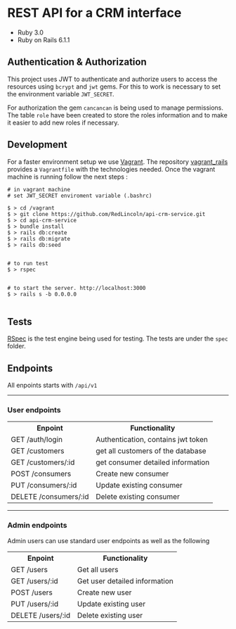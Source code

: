 <h1>REST API for a CRM interface</h1>

<ul>
  <li>Ruby 3.0</li>
  <li>Ruby on Rails 6.1.1</li>
</ul>

<h2>Authentication & Authorization</h2>

This project uses JWT to authenticate and authorize users to access the resources using <code>bcrypt</code> and <code>jwt</code> gems. For this to work is necessary to set the environment variable <code>JWT_SECRET</code>.

For authorization the gem <code>cancancan</code> is being used to manage permissions. The table <code>role</code> have been created to store the roles information and to make it easier to add new roles if necessary.

<h2>Development</h2>

For a faster environment setup we use <a href="https://www.vagrantup.com/">Vagrant</a>. The repository <a href="https://github.com/RedLincoln/vagrant_rails">vagrant_rails</a> provides a <code>Vagrantfile</code> with the technologies needed. Once the vagrant machine is running follow the next steps :

```
# in vagrant machine
# set JWT_SECRET enviroment variable (.bashrc)

$ > cd /vagrant
$ > git clone https://github.com/RedLincoln/api-crm-service.git
$ > cd api-crm-service
$ > bundle install
$ > rails db:create
$ > rails db:migrate
$ > rails db:seed


# to run test
$ > rspec


# to start the server. http://localhost:3000
$ > rails s -b 0.0.0.0


```

<h2>Tests</h2>

<a href="https://rspec.info/">RSpec</a> is the test engine being used for testing. The tests are under the <code>spec</code> folder.

<h2>Endpoints</h2>

All enpoints starts with <code>/api/v1</code>

<hr>

<h3>User endpoints</h3>

<table>
  <tr>
    <th>Enpoint</th>
    <th>Functionality</th>
  </tr>
  <tr>
    <td>GET /auth/login</td>
    <td>Authentication, contains jwt token</td>
  </tr>
  <tr>
    <td>GET /customers</td>
    <td>get all customers of the database</td>
  </tr>
  <tr>  
    <td>GET /customers/:id</td>
    <td>get consumer detailed information</td>
  </tr>
  <tr>
    <td>POST /consumers</td>
    <td>Create new consumer</td>
  </tr>
  <tr>
    <td>PUT /consumers/:id</td>
    <td>Update existing consumer</td>
  </tr>
  <tr>
    <td>DELETE /consumers/:id</td>
    <td>Delete existing consumer</td>
  </tr>
</table>

<hr>
<h3>Admin endpoints</h3>

Admin users can use standard user endpoints as well as the following

<table>
  <tr>
    <th>Enpoint</th>
    <th>Functionality</th>
  </tr>
  <tr>
    <td>GET /users</td>
    <td>Get all users</td>
  </tr>
  <tr>
    <td>GET /users/:id</td>
    <td>Get user detailed information</td>
  </tr><tr>
    <td>POST /users</td>
    <td>Create new user</td>
  </tr><tr>
    <td>PUT /users/:id</td>
    <td>Update existing user</td>
  </tr><tr>
    <td>DELETE /users/:id</td>
    <td>Delete existing user</td>
  </tr>
</table>

